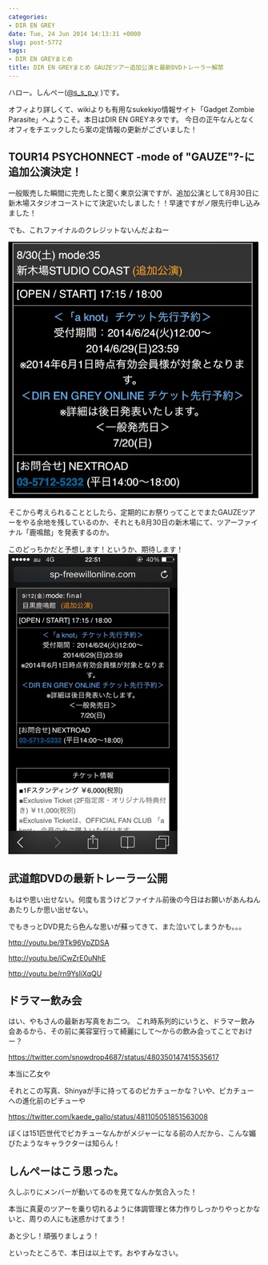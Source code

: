 ```yaml
---
categories:
- DIR EN GREY
date: Tue, 24 Jun 2014 14:13:31 +0000
slug: post-5772
tags:
- DIR EN GREYまとめ
title: DIR EN GREYまとめ GAUZEツアー追加公演と最新DVDトレーラー解禁
---
```


ハロー。しんぺー(<a href="https://twitter.com/s_s_p_y" target="_blank">@s_s_p_y</a> )です。

オフィより詳しくて、wikiよりも有用なsukekiyo情報サイト「Gadget Zombie Parasite」へようこそ。<!--more-->本日はDIR EN GREYネタです。
今日の正午なんとなくオフィをチエックしたら案の定情報の更新がございました！

<h2>TOUR14 PSYCHONNECT -mode of "GAUZE"?-に追加公演決定！</h2>

一般販売した瞬間に完売したと聞く東京公演ですが、追加公演として8月30日に新木場スタジオコーストにて決定いたしました！！早速ですがノ限先行申し込みました！

でも、これファイナルのクレジットないんだよねー

![](images/slooProImg_20140624231326.jpg)

そこから考えられることとしたら、定期的にお祭りってことでまたGAUZEツアーをやる余地を残しているのか、それとも8月30日の新木場にて、ツアーファイナル「鹿鳴館」を発表するのか。

このどっちかだと予想します！というか、期待します！
![](images/123ee909c1f05df18ab17a6fe4d01966.jpg)

<h2>武道館DVDの最新トレーラー公開</h2>

もはや思い出せない。何度も言うけどファイナル前後の今日はお願いがあんねんあたりしか思い出せない。

でもきっとDVD見たら色んな思いが蘇ってきて、また泣いてしまうかも。。。

http://youtu.be/9Tk96VpZDSA

http://youtu.be/iCwZrE0uNhE

http://youtu.be/rn9YsliXqQU

<h2>ドラマー飲み会</h2>

はい、やもさんの最新お写真をお二つ。
これ時系列的にいうと、ドラマー飲み会あるから、その前に美容室行って綺麗にして〜からの飲み会ってことでおけー？

https://twitter.com/snowdrop4687/status/480350147415535617

本当に乙女や

それとこの写真、Shinyaが手に持ってるのピカチューかな？いや、ピカチューへの進化前のピチューや

https://twitter.com/kaede_gallo/status/481105051851563008

ぼくは151匹世代でピカチューなんかがメジャーになる前の人だから、こんな媚びたようなキャラクターは知らん！

<h2>しんぺーはこう思った。</h2>

久しぶりにメンバーが動いてるのを見てなんか気合入った！

本当に真夏のツアーを乗り切れるように体調管理と体力作りしっかりやっとかないと、周りの人にも迷惑かけてまう！

あと少し！頑張りましょう！

といったところで、本日は以上です。おやすみなさい。